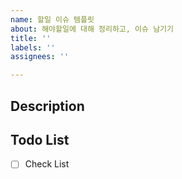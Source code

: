 ```yaml
---
name: 할일 이슈 템플릿
about: 해야할일에 대해 정리하고, 이슈 남기기
title: ''
labels: ''
assignees: ''

---
```


## Description

<!--할 내용에 대해 간략히 설명-->

## Todo List

- [ ] Check List
